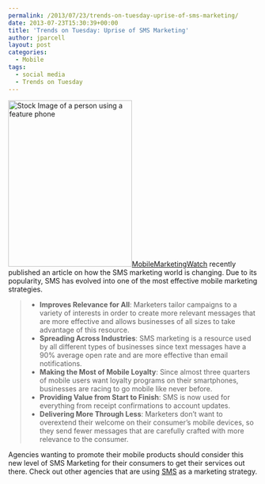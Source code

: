 ```yaml
---
permalink: /2013/07/23/trends-on-tuesday-uprise-of-sms-marketing/
date: 2013-07-23T15:30:39+00:00
title: 'Trends on Tuesday: Uprise of SMS Marketing'
author: jparcell
layout: post
categories:
  - Mobile
tags:
  - social media
  - Trends on Tuesday
---
```


[<img class="alignright wp-image-121602" src="https://s3.amazonaws.com/sitesusa/wp-content/uploads/sites/212/2013/07/Featurephone.jpg" alt="Stock Image of a person using a feature phone" width="250" height="336" />](https://s3.amazonaws.com/sitesusa/wp-content/uploads/sites/212/2013/07/Featurephone.jpg)[MobileMarketingWatch](http://www.mobilemarketingwatch.com/sms-marketing-how-its-changing-in-2013-34049/) recently published an article on how the SMS marketing world is changing. Due to its popularity, SMS has evolved into one of the most effective mobile marketing strategies.

>   * **Improves Relevance for All**: Marketers tailor campaigns to a variety of interests in order to create more relevant messages that are more effective and allows businesses of all sizes to take advantage of this resource.
>   * **Spreading Across Industries**: SMS marketing is a resource used by all different types of businesses since text messages have a 90% average open rate and are more effective than email notifications.
>   * **Making the Most of Mobile Loyalty**: Since almost three quarters of mobile users want loyalty programs on their smartphones, businesses are racing to go mobile like never before.
>   * **Providing Value from Start to Finish**: SMS is now used for everything from receipt confirmations to account updates.
>   * **Delivering More Through Less**: Marketers don&#8217;t want to overextend their welcome on their consumer&#8217;s mobile devices, so they send fewer messages that are carefully crafted with more relevance to the consumer.

Agencies wanting to promote their mobile products should consider this new level of SMS Marketing for their consumers to get their services out there. Check out other agencies that are using [SMS](https://digitalgov.sites.usa.gov/2012/08/21/sms-or-short-message-service/ "SMS or Short Message Service") as a marketing strategy.